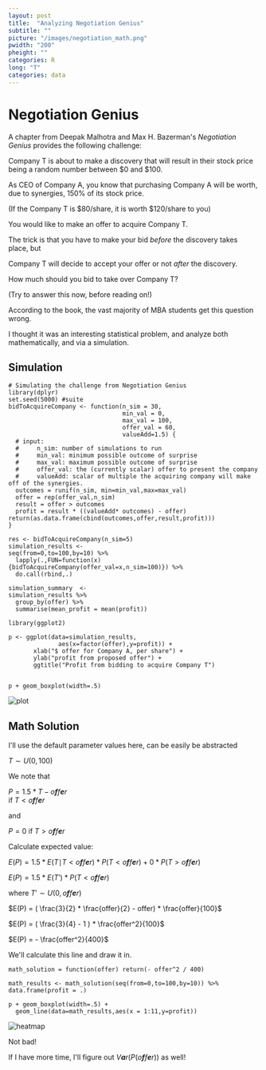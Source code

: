 ```yaml
---
layout: post
title:  "Analyzing Negotiation Genius"
subtitle: ""
picture: "/images/negotiation_math.png"
pwidth: "200"
pheight: ""
categories: R
long: "T"
categories: data
---
```

Negotiation Genius
==================

 <script type="text/javascript"
  src="http://www.maths.nottingham.ac.uk/personal/drw/LaTeXMathML.js">
  </script>

A chapter from Deepak Malhotra and Max H. Bazerman's *Negotiation
Genius* provides the following challenge:

Company T is about to make a discovery that will result in their stock
price being a random number between $0 and $100. 

As CEO of Company A,
you know that purchasing Company A will be worth, due to synergies, 150%
of its stock price.

 (If the Company T is $80/share, it is worth
$120/share to you)

You would like to make an offer to acquire Company T. 

The trick is that
you have to make your bid *before* the discovery takes place, but

Company T will decide to accept your offer or not *after* the discovery.

How much should you bid to take over Company T?

(Try to answer this now, before reading on!)

According to the book, the vast majority of MBA students get this
question wrong.

 I thought it was an interesting statistical problem, and
analyze both mathematically, and via a simulation.

Simulation
----------

    # Simulating the challenge from Negotiation Genius
    library(dplyr)
    set.seed(5000) #suite
    bidToAcquireCompany <- function(n_sim = 30, 
                                    min_val = 0,
                                    max_val = 100,
                                    offer_val = 60,
                                    valueAdd=1.5) {
      # input: 
      #     n_sim: number of simulations to run
      #     min_val: minimum possible outcome of surprise
      #     max_val: maximum possible outcome of surprise
      #     offer_val: the (currently scalar) offer to present the company
      #     valueAdd: scalar of multiple the acquiring company will make off of the synergies.
      outcomes = runif(n_sim, min=min_val,max=max_val)
      offer = rep(offer_val,n_sim)
      result = offer > outcomes
      profit = result * ((valueAdd* outcomes) - offer)
    return(as.data.frame(cbind(outcomes,offer,result,profit))) 
    }

    res <- bidToAcquireCompany(n_sim=5)
    simulation_results <- 
    seq(from=0,to=100,by=10) %>% 
      lapply(.,FUN=function(x) {bidToAcquireCompany(offer_val=x,n_sim=100)}) %>% 
      do.call(rbind,.)

    simulation_summary  <-
    simulation_results %>% 
      group_by(offer) %>%
      summarise(mean_profit = mean(profit))

    library(ggplot2)

    p <- ggplot(data=simulation_results,
                  aes(x=factor(offer),y=profit)) +
           xlab("$ offer for Company A, per share") + 
           ylab("profit from proposed offer") + 
           ggtitle("Profit from bidding to acquire Company T")
     
     
    p + geom_boxplot(width=.5) 

![plot](http://nelsonauner.com/images/negotiation_simulation.png)

Math Solution
-------------

I'll use the default parameter values here, can be easily be abstracted

*T* ∼ *U*(0, 100)

We note that

*P* = 1.5 \* *T* − *o**f**f**e**r*  
if *T* \< *o**f**f**e**r*

and

*P* = 0 if *T* \> *o**f**f**e**r*

Calculate expected value:

*E*(*P*) = 1.5 \* *E*(*T*∣*T* \< *o**f**f**e**r*) \* *P*(*T* \< *o**f**f**e**r*) + 0 \* *P*(*T* \> *o**f**f**e**r*)

*E*(*P*) = 1.5 \* *E*(*T*ʹ) \* *P*(*T* \< *o**f**f**e**r*)

where *T*ʹ ∼ *U*(0, *o**f**f**e**r*)

\$E(P) = ( \\frac{3}{2} \* \\frac{offer}{2} - offer) \* \\frac{offer}{100}\$

\$E(P) = ( \\frac{3}{4} - 1 ) \* \\frac{offer\^2}{100}\$

\$E(P) = - \\frac{offer\^2}{400}\$

We'll calculate this line and draw it in.

    math_solution = function(offer) return(- offer^2 / 400)

    math_results <- math_solution(seq(from=0,to=100,by=10)) %>% data.frame(profit = .)

    p + geom_boxplot(width=.5) + 
      geom_line(data=math_results,aes(x = 1:11,y=profit)) 

![heatmap](http://nelsonauner.com/images/negotiation_math.png)

Not bad!

If I have more time, I'll figure out *V**a**r*(*P*(*o**f**f**e**r*)) as
well!
